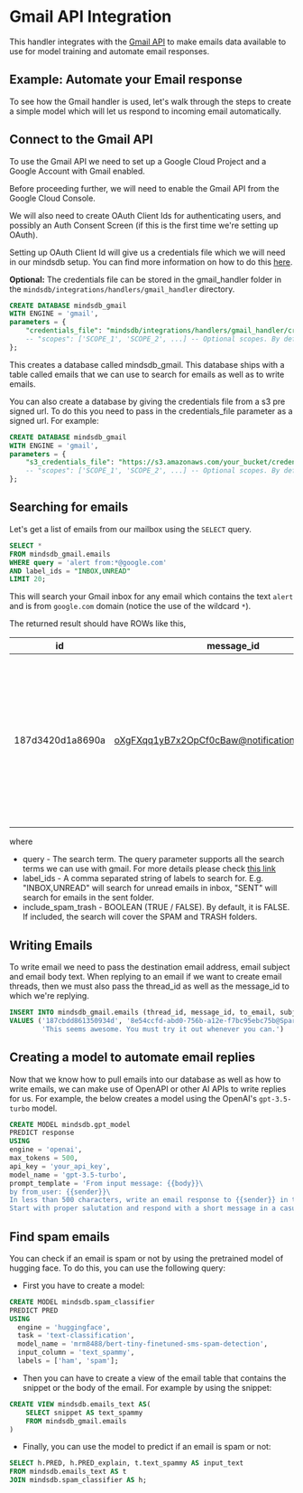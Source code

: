 # Gmail API Integration

This handler integrates with the [Gmail API](https://developers.google.com/gmail/api/guides/overview)
to make emails data available to use for model training and automate email responses.

## Example: Automate your Email response

To see how the Gmail handler is used, let's walk through the steps to create a simple model which will let us respond to incoming email automatically.

## Connect to the Gmail API

To use the Gmail API we need to set up a Google Cloud Project and a Google Account with Gmail enabled.

Before proceeding further, we will need to enable the Gmail API from the Google Cloud Console.

We will also need to create OAuth Client Ids for authenticating users, and possibly an Auth Consent Screen (if this is the first time we're setting up OAuth).

Setting up OAuth Client Id will give us a credentials file which we will need in our mindsdb setup. You can find more information on how to do
this [here](https://developers.google.com/gmail/api/quickstart/python).

**Optional:**  The credentials file can be stored in the gmail_handler folder in
the `mindsdb/integrations/handlers/gmail_handler` directory.

~~~~sql
CREATE DATABASE mindsdb_gmail
WITH ENGINE = 'gmail',
parameters = {
    "credentials_file": "mindsdb/integrations/handlers/gmail_handler/credentials.json",
    -- "scopes": ['SCOPE_1', 'SCOPE_2', ...] -- Optional scopes. By default 'https://.../gmail.compose' & 'https://.../gmail.readonly' scopes are used
};    
~~~~

This creates a database called mindsdb_gmail. This database ships with a table called emails that we can use to search for
emails as well as to write emails.

You can also create a database by giving the credentials file from a s3 pre signed url. To do this you need to pass in the credentials_file parameter as a signed url. For example:

~~~~sql
CREATE DATABASE mindsdb_gmail
WITH ENGINE = 'gmail',
parameters = {
    "s3_credentials_file": "https://s3.amazonaws.com/your_bucket/credentials.json?AWSAccessKeyId=your_access_key&Expires=your_expiry&Signature=your_signature",
    -- "scopes": ['SCOPE_1', 'SCOPE_2', ...] -- Optional scopes. By default 'https://.../gmail.compose' & 'https://.../gmail.readonly' scopes are used
};
~~~~



## Searching for emails

Let's get a list of emails from our mailbox using the `SELECT` query.

~~~~sql
SELECT *
FROM mindsdb_gmail.emails
WHERE query = 'alert from:*@google.com'
AND label_ids = "INBOX,UNREAD"
LIMIT 20;
~~~~
This will search your Gmail inbox for any email which contains the text `alert` and is from `google.com` domain (notice the use of the wildcard `*`).

The returned result should have ROWs like this,

| id | message_id | thread_id | label_ids | sender | to | date | subject | snippet | history_id | size_estimate | body | attachments |
| ----------- | ----------- | ----------- | ----------- | ----------- | ----------- | ----------- | ----------- | ----------- | ----------- | ----------- | ----------- | ----------- |
| 187d3420d1a8690a     | <oXgFXqq1yB7x2OpCf0cBaw@notifications.google.com> | 187d3420d1a8690a | ["UNREAD","CATEGORY_UPDATES","INBOX"] | "Google" <no-reply@accounts.google.com> | test@gmail.com | Sun, 30 Apr 2023 17:42:12 GMT | Security alert | Application was granted access to your Google Account test@gmail.com If you did not grant access, you should check this activity and secure your account. Check activity You can also see | 232290 | 200854 | [image: Google] Application was granted access to your Google Account test@gmail.com If you did not grant access, you should check this activity and secure your account. Check activity... | [{"filename": "test.pdf", "mimeType": "application/pdf", "attachmentId": "ANGjdJ_V7MKXakDKYhP3rHPsEE72qHtXXBqseBeXJje2kJK-ksm-h9NtDQxnO1R_1FS6e2H6BqryLQS0q2-nEN3jpnUHQXjeMSJ4-HtYQcDoyJk3-e5eBW64-mnlqajKTxMWPKkGjD1Gs99-EYHC_hrTDI_N09hXkKWAgrS5BNLjI1azMo5eA"}, {"filename": "test.doc", "mimeType": "application/msword", "attachmentId": "ANGjdJ9iw-cJls_xTfX7bXMdHjmNp3aP9fiFjKKjvnJPKJijolW8Mv-H4-tCRyuA8xOktd8KMbqfxwVmM68TPxkwMq4YOEV3sHoVoBPUoyAWK-CpRFhnFaZu9CJpF264nVYJv7Kqz52qgzkGHqvdBR82WWMfGZxP8XLp6_EYcyVvFdOFHzZc30QJb"}] |

where
* query - The search term. The query parameter supports all the search terms we can use with gmail. For more details please check [this link](https://support.google.com/mail/answer/7190)
* label_ids - A comma separated string of labels to search for. E.g. "INBOX,UNREAD" will search for unread emails in inbox, "SENT" will search for emails in the sent folder.
* include_spam_trash - BOOLEAN (TRUE / FALSE). By default, it is FALSE. If included, the search will cover the SPAM and TRASH folders.

## Writing Emails

To write email we need to pass the destination email address, email subject and email body text. When replying to an email if we want to create email threads, then we must also pass the thread_id as well as the message_id to which we're replying.

~~~~sql
INSERT INTO mindsdb_gmail.emails (thread_id, message_id, to_email, subject, body)
VALUES ('187cbdd861350934d', '8e54ccfd-abd0-756b-a12e-f7bc95ebc75b@Spark', 'test@example2.com', 'Trying out MindsDB',
        'This seems awesome. You must try it out whenever you can.')

~~~~

## Creating a model to automate email replies

Now that we know how to pull emails into our database as well as how to write emails, we can make use of OpenAPI or other AI APIs to write replies for us. For example, the below creates a model using the OpenAI's `gpt-3.5-turbo` model.

~~~~sql
CREATE MODEL mindsdb.gpt_model
PREDICT response
USING
engine = 'openai',
max_tokens = 500,
api_key = 'your_api_key', 
model_name = 'gpt-3.5-turbo',
prompt_template = 'From input message: {{body}}\
by from_user: {{sender}}\
In less than 500 characters, write an email response to {{sender}} in the following format:\
Start with proper salutation and respond with a short message in a casual tone, and sign the email with my name mindsdb';
~~~~

## Find spam emails
You can check if an email is spam or not by using the pretrained model of hugging face. To do this, you can use the following query:
* First you have to create a model:
~~~~sql
CREATE MODEL mindsdb.spam_classifier                           
PREDICT PRED                           
USING
  engine = 'huggingface',              
  task = 'text-classification',        
  model_name = 'mrm8488/bert-tiny-finetuned-sms-spam-detection', 
  input_column = 'text_spammy',        
  labels = ['ham', 'spam'];
~~~~
* Then you can have to create a view of the email table that contains the snippet or the body of the email. For example by using the snippet:
~~~~sql
CREATE VIEW mindsdb.emails_text AS(
    SELECT snippet AS text_spammy
    FROM mindsdb_gmail.emails
)
~~~~
* Finally, you can use the model to predict if an email is spam or not:
~~~~sql
SELECT h.PRED, h.PRED_explain, t.text_spammy AS input_text
FROM mindsdb.emails_text AS t
JOIN mindsdb.spam_classifier AS h;
~~~~
